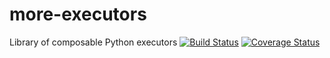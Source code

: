 # more-executors
Library of composable Python executors
[![Build Status](https://travis-ci.org/rohanpm/more-executors.svg?branch=master)](https://travis-ci.org/rohanpm/more-executors)
[![Coverage Status](https://coveralls.io/repos/github/rohanpm/more-executors/badge.svg?branch=master)](https://coveralls.io/github/rohanpm/more-executors?branch=master)
